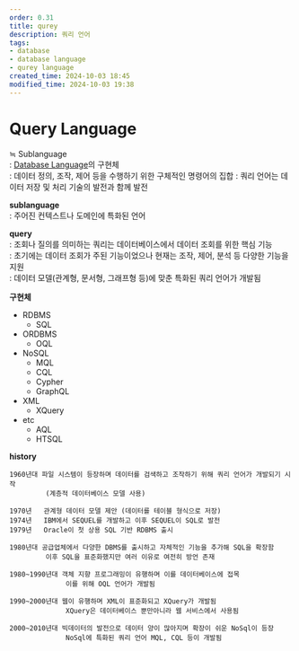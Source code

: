 ```yaml
---
order: 0.31
title: qurey
description: 쿼리 언어
tags:
- database
- database language
- qurey language
created_time: 2024-10-03 18:45
modified_time: 2024-10-03 19:38
---
```


# Query Language
≒ Sublanguage  
: [Database Language](../data-storage/database/database-language.md)의 구현체  
: 데이터 정의, 조작, 제어 등을 수행하기 위한 구체적인 명령어의 집합
: 쿼리 언어는 데이터 저장 및 처리 기술의 발전과 함께 발전  

**sublanguage**  
: 주어진 컨텍스트나 도메인에 특화된 언어  

**query**  
: 조회나 질의를 의미하는 쿼리는 데이터베이스에서 데이터 조회를 위한 핵심 기능  
: 초기에는 데이터 조회가 주된 기능이었으나 현재는 조작, 제어, 분석 등 다양한 기능을 지원  
: 데이터 모델(관계형, 문서형, 그래프형 등)에 맞춘 특화된 쿼리 언어가 개발됨  


**구현체**
- RDBMS
  - SQL 
- ORDBMS
  - OQL
- NoSQL
  - MQL 
  - CQL
  - Cypher
  - GraphQL
- XML
  - XQuery
- etc
  - AQL 
  - HTSQL


**history**
```
1960년대 파일 시스템이 등장하며 데이터를 검색하고 조작하기 위해 쿼리 언어가 개발되기 시작
         (계층적 데이터베이스 모델 사용)

1970년   관계형 데이터 모델 제안 (데이터를 테이블 형식으로 저장)
1974년   IBM에서 SEQUEL를 개발하고 이후 SEQUEL이 SQL로 발전  
1979년   Oracle이 첫 상용 SQL 기반 RDBMS 출시

1980년대 공급업체에서 다양한 DBMS를 출시하고 자체적인 기능을 추가해 SQL을 확장함
         이후 SQL을 표준화했지만 여러 이유로 여전히 방언 존재

1980~1990년대 객체 지향 프로그래밍이 유행하며 이를 데이터베이스에 접목
              이를 위해 OQL 언어가 개발됨

1990~2000년대 웹이 유행하며 XML이 표준화되고 XQuery가 개발됨
              XQuery은 데이터베이스 뿐만아니라 웹 서비스에서 사용됨

2000~2010년대 빅데이터의 발전으로 데이터 양이 많아지며 확장이 쉬운 NoSql이 등장
              NoSql에 특화된 쿼리 언어 MQL, CQL 등이 개발됨 
```